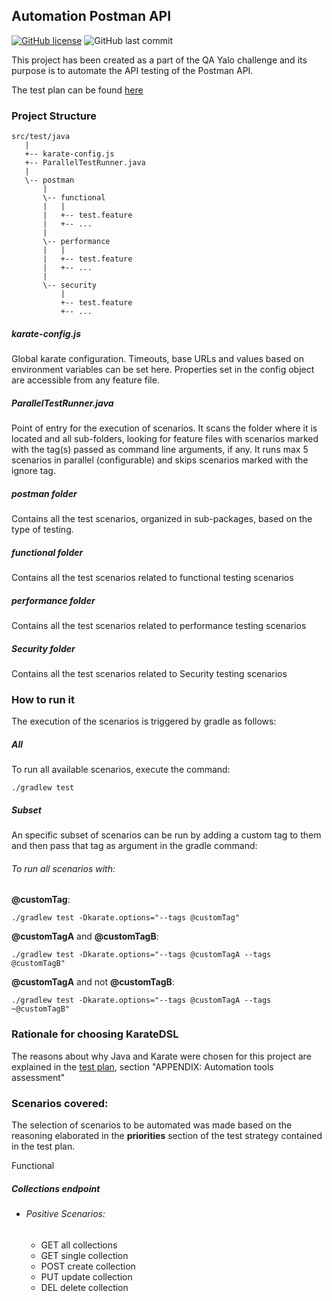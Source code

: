## Automation Postman API

[![GitHub license](https://img.shields.io/github/license/edgarfarias/automation-postman-api?style=flat-square)](https://github.com/edgarfarias/automation-postman-api/blob/master/LICENSE) ![GitHub last commit](https://img.shields.io/github/last-commit/edgarfarias/automation-postman-api?style=flat-square)  
   
This project has been created as a part of the QA Yalo challenge and its purpose is to automate the API testing of the Postman API.

The test plan can be found [here](https://docs.google.com/document/d/1Ou-1JZlrWx6WJ-L29_sXmF_nPpM8houTU3zPHOSHuWE/edit?usp=sharing) 

### Project Structure
    src/test/java
       |
       +-- karate-config.js
       +-- ParallelTestRunner.java
       |
       \-- postman
           |
           \-- functional
           |   |
           |   +-- test.feature
           |   +-- ...
           |     
           \-- performance
           |   |
           |   +-- test.feature
           |   +-- ...
           |
           \-- security
               |
               +-- test.feature
               +-- ...
               
##### karate-config.js
Global karate configuration.
Timeouts, base URLs and values based on environment variables can be set here. Properties set in the config object are accessible from any feature file.

##### ParallelTestRunner.java
Point of entry for the execution of scenarios.
It scans the folder where it is located and all sub-folders, looking for feature files with scenarios marked with the tag(s) passed as command line arguments, if any.
It runs max 5 scenarios in parallel (configurable) and skips scenarios marked with the ignore tag.

##### postman folder
Contains all the test scenarios, organized in sub-packages, based on the type of testing.

##### functional folder
Contains all the test scenarios related to functional testing scenarios

##### performance folder
Contains all the test scenarios related to performance testing scenarios

##### Security folder
Contains all the test scenarios related to Security testing scenarios

### How to run it
The execution of the scenarios is triggered by gradle as follows:

##### All
To run all available scenarios, execute the command:

`./gradlew test`

##### Subset
An specific subset of scenarios can be run by adding a custom tag to them and then pass that tag as argument in the gradle command:

###### To run all scenarios with:

**@customTag**:

`./gradlew test -Dkarate.options="--tags @customTag"`

**@customTagA** and **@customTagB**:

`./gradlew test -Dkarate.options="--tags @customTagA --tags @customTagB"`

**@customTagA** and not **@customTagB**:

`./gradlew test -Dkarate.options="--tags @customTagA --tags ~@customTagB"`

### Rationale for choosing KarateDSL
The reasons about why Java and Karate were chosen for this project are explained in the [test plan](https://docs.google.com/document/d/1Ou-1JZlrWx6WJ-L29_sXmF_nPpM8houTU3zPHOSHuWE/edit?usp=sharing), section "APPENDIX: Automation tools assessment"

### Scenarios covered:
The selection of scenarios to be automated was made based on the reasoning elaborated in the **priorities** section of the test strategy contained in the test plan.
  
Functional  
##### Collections endpoint  
- ###### Positive Scenarios:  

  - GET all collections
  - GET single collection    
  - POST create collection
  - PUT update collection  
  - DEL delete collection  
